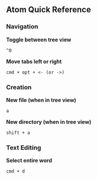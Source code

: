 ## Atom Quick Reference

### Navigation
**Toggle between tree view**

```
^0
```

**Move tabs left or right**

```
cmd + opt + <- (or ->)
```


### Creation
**New file (when in tree view)**

```
a
```

**New directory (when in tree view)**

```
shift + a
```


### Text Editing
**Select entire word**

```
cmd + d
```

